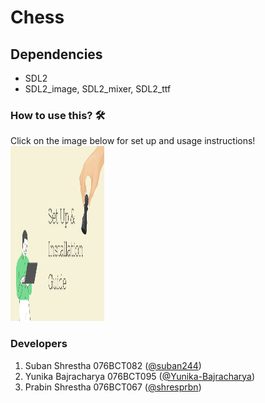 # Chess

## Dependencies
* SDL2
* SDL2_image, SDL2_mixer, SDL2_ttf

### How to use this? 🛠
Click on the image below for set up and usage instructions!
<a href = "https://github.com/Yunika-Bajracharya/Chess/blob/main/installation.md">
<img src = "./readme_assets/setup_installation.png" width="150" height="280"></a>

### Developers
1. Suban Shrestha 076BCT082 ([@suban244](https://github.com/suban244))
2. Yunika Bajracharya 076BCT095 ([@Yunika-Bajracharya](https://github.com/Yunika-Bajracharya))
3. Prabin Shrestha 076BCT067 ([@shresprbn](https://github.com/shresprbn))
